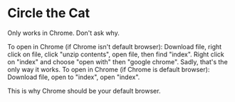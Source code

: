 Circle the Cat
========

Only works in Chrome. Don't ask why.

To open in Chrome (if Chrome isn't default browser): Download file, right click on file, click "unzip contents", open file, then find "index". Right click on "index" and choose "open with" then "google chrome". Sadly, that's the only way it works.
To open in Chrome (if Chrome is default browser): Download file, open to "index", open "index".

This is why Chrome should be your default browser.
